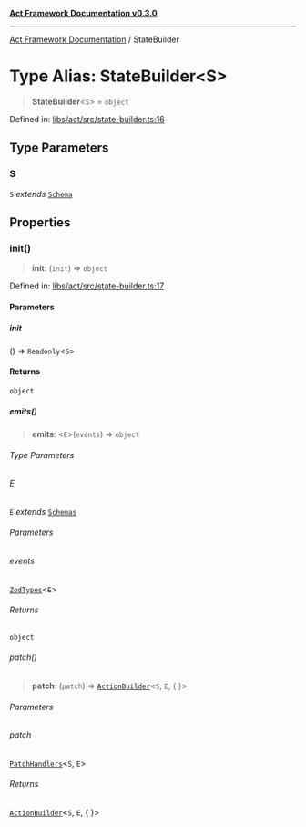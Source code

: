 [**Act Framework Documentation v0.3.0**](../README.md)

***

[Act Framework Documentation](../globals.md) / StateBuilder

# Type Alias: StateBuilder\<S\>

> **StateBuilder**\<`S`\> = `object`

Defined in: [libs/act/src/state-builder.ts:16](https://github.com/Rotorsoft/act-root/blob/b40f67575d048d860d7c67a52d36c927803922d7/libs/act/src/state-builder.ts#L16)

## Type Parameters

### S

`S` *extends* [`Schema`](Schema.md)

## Properties

### init()

> **init**: (`init`) => `object`

Defined in: [libs/act/src/state-builder.ts:17](https://github.com/Rotorsoft/act-root/blob/b40f67575d048d860d7c67a52d36c927803922d7/libs/act/src/state-builder.ts#L17)

#### Parameters

##### init

() => `Readonly`\<`S`\>

#### Returns

`object`

##### emits()

> **emits**: \<`E`\>(`events`) => `object`

###### Type Parameters

###### E

`E` *extends* [`Schemas`](Schemas.md)

###### Parameters

###### events

[`ZodTypes`](ZodTypes.md)\<`E`\>

###### Returns

`object`

###### patch()

> **patch**: (`patch`) => [`ActionBuilder`](ActionBuilder.md)\<`S`, `E`, \{ \}\>

###### Parameters

###### patch

[`PatchHandlers`](PatchHandlers.md)\<`S`, `E`\>

###### Returns

[`ActionBuilder`](ActionBuilder.md)\<`S`, `E`, \{ \}\>
